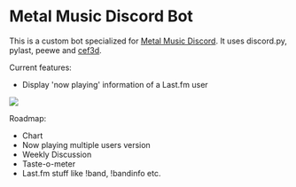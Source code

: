 # Metal Music Discord Bot

This is a custom bot specialized for [Metal Music Discord](https://discord.gg/rSXmgj3). It uses discord.py, pylast, peewe and [cef3d](github.com/arkenthera/cef3d).

Current features:

- Display 'now playing' information of a Last.fm user

![](http://i.imgur.com/9GrbSFI.png)


Roadmap:
- Chart
- Now playing multiple users version
- Weekly Discussion
- Taste-o-meter
- Last.fm stuff like !band, !bandinfo etc.